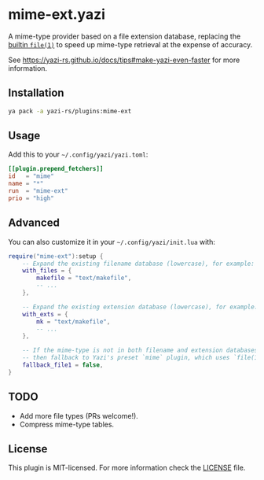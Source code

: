 # mime-ext.yazi

A mime-type provider based on a file extension database, replacing the [builtin `file(1)`](https://github.com/sxyazi/yazi/blob/main/yazi-plugin/preset/plugins/mime.lua) to speed up mime-type retrieval at the expense of accuracy.

See https://yazi-rs.github.io/docs/tips#make-yazi-even-faster for more information.

## Installation

```sh
ya pack -a yazi-rs/plugins:mime-ext
```

## Usage

Add this to your `~/.config/yazi/yazi.toml`:

```toml
[[plugin.prepend_fetchers]]
id   = "mime"
name = "*"
run  = "mime-ext"
prio = "high"
```

## Advanced

You can also customize it in your `~/.config/yazi/init.lua` with:

```lua
require("mime-ext"):setup {
	-- Expand the existing filename database (lowercase), for example:
	with_files = {
		makefile = "text/makefile",
		-- ...
	},

	-- Expand the existing extension database (lowercase), for example:
	with_exts = {
		mk = "text/makefile",
		-- ...
	},

	-- If the mime-type is not in both filename and extension databases,
	-- then fallback to Yazi's preset `mime` plugin, which uses `file(1)`
	fallback_file1 = false,
}
```

## TODO

- Add more file types (PRs welcome!).
- Compress mime-type tables.

## License

This plugin is MIT-licensed. For more information check the [LICENSE](LICENSE) file.
